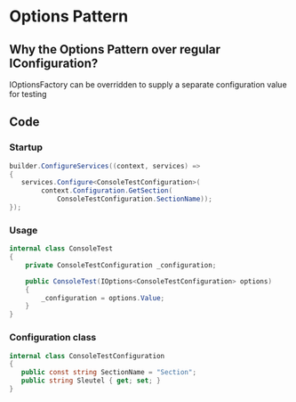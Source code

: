 # Options Pattern

## Why the Options Pattern over regular IConfiguration?

IOptionsFactory<TOptions> can be overridden to supply a separate configuration value for testing

## Code

### Startup

```csharp
builder.ConfigureServices((context, services) =>
{
   services.Configure<ConsoleTestConfiguration>(
        context.Configuration.GetSection(
            ConsoleTestConfiguration.SectionName));
});
```

### Usage

```csharp
internal class ConsoleTest
{
    private ConsoleTestConfiguration _configuration;

    public ConsoleTest(IOptions<ConsoleTestConfiguration> options)
    {
        _configuration = options.Value;
    }
}
```

### Configuration class

```csharp
internal class ConsoleTestConfiguration
{
   public const string SectionName = "Section";
   public string Sleutel { get; set; }
}
```
